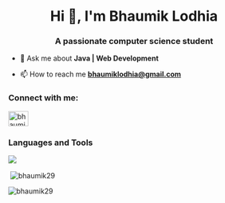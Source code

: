 <h1 align="center">Hi 👋, I'm Bhaumik Lodhia</h1>
<h3 align="center">A passionate computer science student</h3>

- 💬 Ask me about **Java | Web Development**

- 📫 How to reach me **bhaumiklodhia@gmail.com**

<h3 align="left">Connect with me:</h3>
<p align="left">
<a href="https://linkedin.com/in/bhaumik-lodhia-634464247" target="blank"><img align="center" src="https://raw.githubusercontent.com/rahuldkjain/github-profile-readme-generator/master/src/images/icons/Social/linked-in-alt.svg" alt="bhaumik-lodhia-634464247" height="30" width="40" /></a>
</p>



<h3 align="left">Languages and Tools</h3>
<a href="https://skillicons.dev" margin-bottom=20px>
  <img src="https://skillicons.dev/icons?i=c,cpp,java,html,css,bootstrap,js,mongodb,express,nodejs,firebase,postman,vscode,bootstrap,spring,discord,eclipse,npm" />
</a>

<p>&nbsp;<img align="center" src="https://github-readme-stats.vercel.app/api?username=bhaumik29&show_icons=true&locale=en" alt="bhaumik29" /></p>

<p><img align="center" src="https://github-readme-streak-stats.herokuapp.com/?user=bhaumik29&" alt="bhaumik29" /></p>
